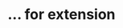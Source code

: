 ```{index} Differential equation extension
```

# ... for extension

<!-- ```{figure} ./normal_data/image.png
:align: center
:width: 300

Figure 2.8a {cite:ts}`Hartsuijker2007`
```

Extension gives a constant stress distribution:

$$\sigma^{(N)} = \frac{N}{A}$$

This is treated in chapter 2.3 of the book Engineering Mechanics Volume 2 {cite:p}`Hartsuijker2007`.

## Exercises
Exercises 2.1-2.46, in chapter 2.9 of the book Engineering Mechanics Volume 2 {cite:p}`Hartsuijker2007`. Answers are available on [this website](https://icozct.tudelft.nl/TUD_CT/bookanswers/vol2/Chapter2/). -->